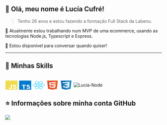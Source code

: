 ## 💜 Olá, meu nome é <strong>Lucía Cufré!</strong>

> Tenho 26 anos e estou fazendo a formação Full Stack da Labenu. 

🔭 Atualmente estou trabalhando num MVP de uma ecommerce, usando as tecnologias Node.js, Typescript e Express.

💬 Estou disponível para conversar quando quiser! 

----
## 🚀 Minhas Skills
  <div style="display: inline_block"><br>
  <img align="center" alt="Lucia-Js" height="30" width="40" src="https://raw.githubusercontent.com/devicons/devicon/master/icons/javascript/javascript-plain.svg">
  <img align="center" alt="Lucia-Ts" height="30" width="40" src="https://raw.githubusercontent.com/devicons/devicon/master/icons/typescript/typescript-plain.svg">
  <img align="center" alt="Lucia-React" height="30" width="40" src="https://raw.githubusercontent.com/devicons/devicon/master/icons/react/react-original.svg">
  <img align="center" alt="Lucia-HTML" height="30" width="40" src="https://raw.githubusercontent.com/devicons/devicon/master/icons/html5/html5-original.svg">
  <img align="center" alt="Lucia-CSS" height="30" width="40" src="https://raw.githubusercontent.com/devicons/devicon/master/icons/css3/css3-original.svg">
  <img align="center" alt="Lucia-Node" height="30" width="40" src="https://cdn.jsdelivr.net/gh/devicons/devicon/icons/nodejs/nodejs-original.svg">
</div>
  
  ##
  
  ## ⭐ Informações sobre minha conta GitHub
  
  <div align="left">
  <a href="https://github.com/rafaballerini">
  <img height="180em" src="https://github-readme-stats.vercel.app/api?username=lucia-cufre&show_icons=true&theme=dracula&include_all_commits=true&count_private=true"/>
 
</div>
  
  
